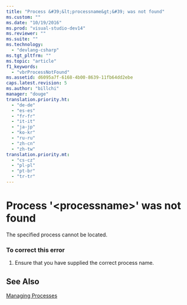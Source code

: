 ```yaml
---
title: "Process &#39;&lt;processname&gt;&#39; was not found"
ms.custom: ""
ms.date: "10/19/2016"
ms.prod: "visual-studio-dev14"
ms.reviewer: ""
ms.suite: ""
ms.technology: 
  - "devlang-csharp"
ms.tgt_pltfrm: ""
ms.topic: "article"
f1_keywords: 
  - "vbrProcessNotFound"
ms.assetid: d6095a7f-6168-4b00-8639-11fb64dd2ebe
caps.latest.revision: 5
ms.author: "billchi"
manager: "douge"
translation.priority.ht: 
  - "de-de"
  - "es-es"
  - "fr-fr"
  - "it-it"
  - "ja-jp"
  - "ko-kr"
  - "ru-ru"
  - "zh-cn"
  - "zh-tw"
translation.priority.mt: 
  - "cs-cz"
  - "pl-pl"
  - "pt-br"
  - "tr-tr"
---
```

# Process &#39;&lt;processname&gt;&#39; was not found
The specified process cannot be located.  
  
### To correct this error  
  
1.  Ensure that you have supplied the correct process name.  
  
## See Also  
 [Managing Processes](http://msdn.microsoft.com/en-us/ef2f9767-330b-49f3-aa33-8574c241b9d2)